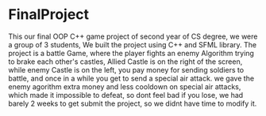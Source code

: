 # FinalProject

This our final OOP C++ game project of second year of CS degree, we were a group 
  of 3 students, We built the project using C++ and SFML library.
The project is a battle Game, where the player fights an enemy Algorithm trying to
  brake each other's castles, Allied Castle is on the right of the screen, while 
  enemy Castle is on the left, you pay money for sending soldiers to battle, and 
  once in a while you get to send a special air attack.
  we gave the enemy agorithm extra money and less cooldown on special air attacks,
  which made it impossible to defeat, so dont feel bad if you lose, we had barely
  2 weeks to get submit the project, so we didnt have time to modify it.
